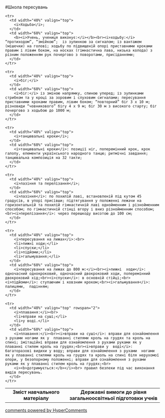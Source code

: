 <div id="hypercomments_widget" class="js-hypercomments-widget invisible"></div>

#Школа пересувань

<table>
  <body>
    <tr>
      <td width="40%" align="center">
        <b>Зміст навчального матеріалу</b>
      </td>
      <td width="60%" align="center" valign="top">
        <b>Державні вимоги до рівня загальноосвітньої підготовки учнів</b>
      </td>
    </tr>

    <tr>
      <td width="40%" valign="top">
        <i>Ходьба</i>;
      </td>
      <td width="60%" valign="top">
        <b><i>Учень, учениця виконує:</i></b><br><i>ходьбу:</i> “протиходом”, “змійкою”;  із зупинкою за сигналом; із вантажем (мішечки) на голові; ходьбу по підвищеній опорі приставними кроками правим і лівим боком, на носках (гімнастична лава, низька колода) з різним положенням рук почергово з поворотами, присіданнями;
      </td>
    </tr>

    <tr>
      <td width="40%" valign="top">
        <i>біг;</i>
      </td>
      <td width="60%" valign="top">
        <i>біг:</i> із зміною напрямку, спиною уперед; із зупинками стрибком та у кроці за зоровим і слуховим сигналами; пересування приставними кроками правим, лівим боком; “повторний” біг 3 х 10 м; різновиди “човникового” бігу 4 х 9 м; біг 30 м з високого старту; біг почергово з ходьбою до 1000 м;
      </td>
    </tr>

    <tr>
      <td width="40%" valign="top">
        <i>танцювальні кроки</i>;
      </td>
      <td width="60%" valign="top">
        <i>танцювальні кроки</i>: позиції ніг, поперемінний крок, крок галопу, елементи українського народного танцю; ритмічні завдання; танцювальна композиція на 32 такти;
      </td>
    </tr>

    <tr>
      <td width="40%" valign="top">
        <i>лазіння та перелізання</i>;
      </td>
      <td width="60%" valign="top">
        <i>лазіння</i>: по похилій лаві, встановленій під кутом 45 градусів, в упорі присівши; підтягування у положенні лежачи на горизонтальній та похилій гімнастичній лаві однойменним і різнойменним способом; по гімнастичній стінці вгору і вниз різнойменним способом;<br><i>перелізання</i>: через перешкоду висотою до 100 см;
      </td>
    </tr>

    <tr>
      <td width="40%" valign="top">
        <i>пересування на лижах</i>:<br>
        <li>лижні ходи;</li>
        <li>спуски;</li>
        <li>підйоми;</li>
        <li>гальмування;</li>
      </td>
      <td width="60%" valign="top">
        <i>пересування на лижах до 800 м:</i><br><i>лижні  ходи</i>: одночасний однокроковий, одночасний двокроковий ходи, поперемінний двокроковий хід;<br><i>спуски</i>: в основній стійці;<br><i>підйоми</i>: cтупаючим і ковзним кроком;<br><i>гальмування</i>: палицями,  падінням;
      </td>
    </tr>

    <tr>
      <td width="40%" valign="top" rowspan="2">
        <i>плавання:</i><br>
        <li>вправи на суші;</li>
        <li>у воді.</li>
      </td>
      <td width="60%" valign="top">
        <i>плавання:</i><br><i>вправи на суші</i>: вправи для ознайомлення з рухами ногами як у  плаванні стилями кроль на грудях та кроль на спині; імітаційні вправи для ознайомлення з рухами руками як у плаванні стилем кроль на грудях;<br><i>вправи у  воді</i>: багаторазові видихи у воду; вправи для ознайомлення з рухами  ногами як у плаванні стилями кроль на грудях та кроль на спині біля нерухомої опори, у безопорному положенні; вправи для ознайомлення з рухами руками як у плаванні стилем кроль на грудях;<br>
        <i><b>дотримується:</b></i><br> правил безпеки під час виконання видів пересувань.
      </td>
    </tr>
  </body>
</table>

<div class="js-hypercomments-container">
    <a href="http://hypercomments.com" class="hc-link" title="comments widget">comments powered by HyperComments</a>
</div>